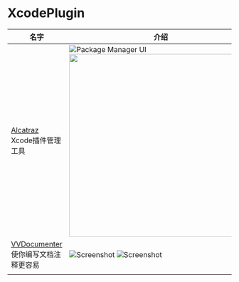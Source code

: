 # XcodePlugin

|	名字	|	介绍	|
| 	---		|	---		|
| [Alcatraz](https://github.com/alcatraz/Alcatraz)</br>Xcode插件管理工具	| 	![Package Manager UI](http://alcatraz.io/images/screenshot@2x.png)	<img src="http://alcatraz.io/images/menu@2x.png" width="411px"/>|
| [VVDocumenter](https://github.com/onevcat/VVDocumenter-Xcode)</br>使你编写文档注释更容易	| 	![Screenshot](https://raw.github.com/onevcat/VVDocumenter-Xcode/master/ScreenShot.gif)	![Screenshot](https://raw.github.com/onevcat/VVDocumenter-Xcode/master/vvdocumenter-swift.gif)
	|